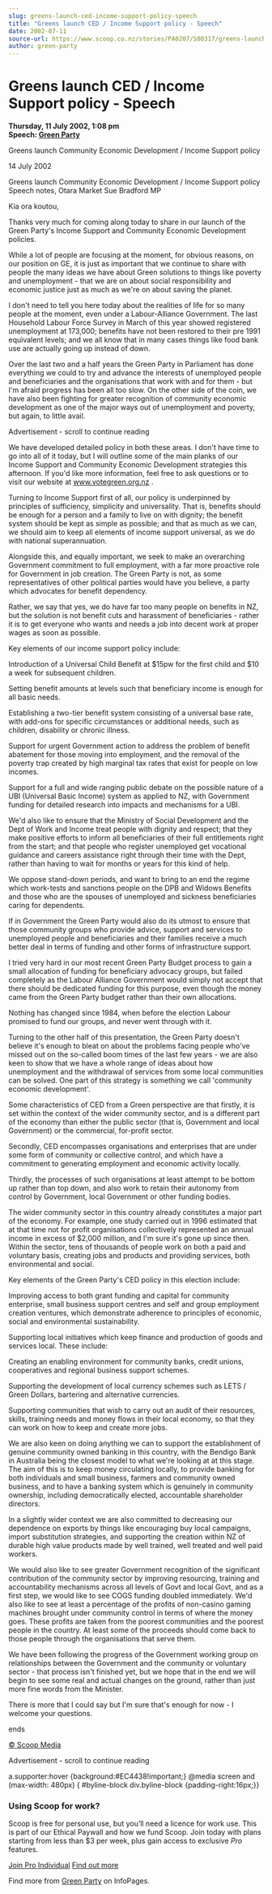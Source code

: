 ```yaml
---
slug: greens-launch-ced-income-support-policy-speech
title: "Greens launch CED / Income Support policy - Speech"
date: 2002-07-11
source-url: https://www.scoop.co.nz/stories/PA0207/S00317/greens-launch-ced-income-support-policy-speech.htm
author: green-party
---
```

Greens launch CED / Income Support policy - Speech
==================================================

**Thursday, 11 July 2002, 1:08 pm**  
**Speech: [Green Party](https://info.scoop.co.nz/Green_Party)**

Greens launch Community Economic Development / Income Support policy

14 July 2002

Greens launch Community Economic Development / Income Support policy Speech notes, Otara Market Sue Bradford MP

Kia ora koutou,

Thanks very much for coming along today to share in our launch of the Green Party's Income Support and Community Economic Development policies.

While a lot of people are focusing at the moment, for obvious reasons, on our position on GE, it is just as important that we continue to share with people the many ideas we have about Green solutions to things like poverty and unemployment - that we are on about social responsibility and economic justice just as much as we're on about saving the planet.

I don't need to tell you here today about the realities of life for so many people at the moment, even under a Labour-Alliance Government. The last Household Labour Force Survey in March of this year showed registered unemployment at 173,000; benefits have not been restored to their pre 1991 equivalent levels; and we all know that in many cases things like food bank use are actually going up instead of down.

Over the last two and a half years the Green Party in Parliament has done everything we could to try and advance the interests of unemployed people and beneficiaries and the organisations that work with and for them - but I'm afraid progress has been all too slow. On the other side of the coin, we have also been fighting for greater recognition of community economic development as one of the major ways out of unemployment and poverty, but again, to little avail.

Advertisement - scroll to continue reading





We have developed detailed policy in both these areas. I don't have time to go into all of it today, but I will outline some of the main planks of our Income Support and Community Economic Development strategies this afternoon. If you'd like more information, feel free to ask questions or to visit our website at www.votegreen.org.nz .

Turning to Income Support first of all, our policy is underpinned by principles of sufficiency, simplicity and universality. That is, benefits should be enough for a person and a family to live on with dignity; the benefit system should be kept as simple as possible; and that as much as we can, we should aim to keep all elements of income support universal, as we do with national superannuation.

Alongside this, and equally important, we seek to make an overarching Government commitment to full employment, with a far more proactive role for Government in job creation. The Green Party is not, as some representatives of other political parties would have you believe, a party which advocates for benefit dependency.

Rather, we say that yes, we do have far too many people on benefits in NZ, but the solution is not benefit cuts and harassment of beneficiaries - rather it is to get everyone who wants and needs a job into decent work at proper wages as soon as possible.

Key elements of our income support policy include:

Introduction of a Universal Child Benefit at $15pw for the first child and $10 a week for subsequent children.

Setting benefit amounts at levels such that beneficiary income is enough for all basic needs.

Establishing a two-tier benefit system consisting of a universal base rate, with add-ons for specific circumstances or additional needs, such as children, disability or chronic illness.

Support for urgent Government action to address the problem of benefit abatement for those moving into employment, and the removal of the poverty trap created by high marginal tax rates that exist for people on low incomes.

Support for a full and wide ranging public debate on the possible nature of a UBI (Universal Basic Income) system as applied to NZ, with Government funding for detailed research into impacts and mechanisms for a UBI.

We'd also like to ensure that the Ministry of Social Development and the Dept of Work and Income treat people with dignity and respect; that they make positive efforts to inform all beneficiaries of their full entitlements right from the start; and that people who register unemployed get vocational guidance and careers assistance right through their time with the Dept, rather than having to wait for months or years for this kind of help.

We oppose stand-down periods, and want to bring to an end the regime which work-tests and sanctions people on the DPB and Widows Benefits and those who are the spouses of unemployed and sickness beneficiaries caring for dependents.

If in Government the Green Party would also do its utmost to ensure that those community groups who provide advice, support and services to unemployed people and beneficiaries and their families receive a much better deal in terms of funding and other forms of infrastructure support.

I tried very hard in our most recent Green Party Budget process to gain a small allocation of funding for beneficiary advocacy groups, but failed completely as the Labour Alliance Government would simply not accept that there should be dedicated funding for this purpose, even though the money came from the Green Party budget rather than their own allocations.

Nothing has changed since 1984, when before the election Labour promised to fund our groups, and never went through with it.

Turning to the other half of this presentation, the Green Party doesn't believe it's enough to bleat on about the problems facing people who've missed out on the so-called boom times of the last few years - we are also keen to show that we have a whole range of ideas about how unemployment and the withdrawal of services from some local communities can be solved. One part of this strategy is something we call 'community economic development'.

Some characteristics of CED from a Green perspective are that firstly, it is set within the context of the wider community sector, and is a different part of the economy than either the public sector (that is, Government and local Government) or the commercial, for-profit sector.

Secondly, CED encompasses organisations and enterprises that are under some form of community or collective control, and which have a commitment to generating employment and economic activity locally.

Thirdly, the processes of such organisations at least attempt to be bottom up rather than top down, and also work to retain their autonomy from control by Government, local Government or other funding bodies.

The wider community sector in this country already constitutes a major part of the economy. For example, one study carried out in 1996 estimated that at that time not for profit organisations collectively represented an annual income in excess of $2,000 million, and I'm sure it's gone up since then. Within the sector, tens of thousands of people work on both a paid and voluntary basis, creating jobs and products and providing services, both environmental and social.

Key elements of the Green Party's CED policy in this election include:

Improving access to both grant funding and capital for community enterprise, small business support centres and self and group employment creation ventures, which demonstrate adherence to principles of economic, social and environmental sustainability.

Supporting local initiatives which keep finance and production of goods and services local. These include:

Creating an enabling environment for community banks, credit unions, cooperatives and regional business support schemes.

Supporting the development of local currency schemes such as LETS / Green Dollars, bartering and alternative currencies.

Supporting communities that wish to carry out an audit of their resources, skills, training needs and money flows in their local economy, so that they can work on how to keep and create more jobs.

We are also keen on doing anything we can to support the establishment of genuine community owned banking in this country, with the Bendigo Bank in Australia being the closest model to what we're looking at at this stage. The aim of this is to keep money circulating locally, to provide banking for both individuals and small business, farmers and community owned business, and to have a banking system which is genuinely in community ownership, including democratically elected, accountable shareholder directors.

In a slightly wider context we are also committed to decreasing our dependence on exports by things like encouraging buy local campaigns, import substitution strategies, and supporting the creation within NZ of durable high value products made by well trained, well treated and well paid workers.

We would also like to see greater Government recognition of the significant contribution of the community sector by improving resourcing, training and accountability mechanisms across all levels of Govt and local Govt, and as a first step, we would like to see COGS funding doubled immediately. We'd also like to see at least a percentage of the profits of non-casino gaming machines brought under community control in terms of where the money goes. These profits are taken from the poorest communities and the poorest people in the country. At least some of the proceeds should come back to those people through the organisations that serve them.

We have been following the progress of the Government working group on relationships between the Government and the community or voluntary sector - that process isn't finished yet, but we hope that in the end we will begin to see some real and actual changes on the ground, rather than just more fine words from the Minister.

There is more that I could say but I'm sure that's enough for now - I welcome your questions.

ends

[© Scoop Media](http://www.scoop.co.nz/about/terms.html)  

Advertisement - scroll to continue reading



a.supporter:hover {background:#EC4438!important;} @media screen and (max-width: 480px) { #byline-block div.byline-block {padding-right:16px;}}

### Using Scoop for work?

Scoop is free for personal use, but you’ll need a licence for work use. This is part of our Ethical Paywall and how we fund Scoop. Join today with plans starting from less than $3 per week, plus gain access to exclusive _Pro_ features.  
  
[Join Pro Individual](https://pro.scoop.co.nz/Individual/?from=ProIn24) [Find out more](https://pro.scoop.co.nz/using-scoop-for-work/?from=ProIn24)

Find more from [Green Party](https://info.scoop.co.nz/Green_Party) on InfoPages.